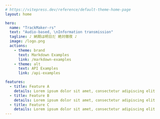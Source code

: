 ```yaml
---
# https://vitepress.dev/reference/default-theme-home-page
layout: home

hero:
  name: "TrackMaker-rs"
  text: "Audio-based, \nInformation transmission"
  tagline: ♪ 納期は明日だ 絶対徹夜 ♪
  image: /logo.png
  actions:
    - theme: brand
      text: Markdown Examples
      link: /markdown-examples
    - theme: alt
      text: API Examples
      link: /api-examples

features:
  - title: Feature A
    details: Lorem ipsum dolor sit amet, consectetur adipiscing elit
  - title: Feature B
    details: Lorem ipsum dolor sit amet, consectetur adipiscing elit
  - title: Feature C
    details: Lorem ipsum dolor sit amet, consectetur adipiscing elit
---
```



